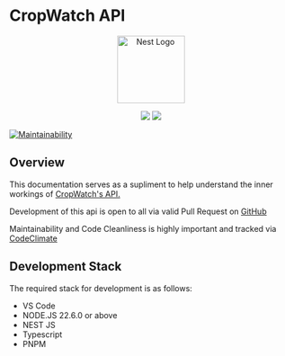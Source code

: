 # CropWatch API

<p align="center">
  <a href="http://nestjs.com/" target="blank"><img src="https://app.cropwatch.io/icons/favicon.png?id=v3" width="120" alt="Nest Logo" /></a>
</p>
<p align="center">
<a href="https://codeclimate.com/github/CropWatchDevelopment/api/maintainability"><img src="https://api.codeclimate.com/v1/badges/13721cab5a018f30332c/maintainability" /></a>
<a href="https://codeclimate.com/github/CropWatchDevelopment/api/test_coverage"><img src="https://api.codeclimate.com/v1/badges/13721cab5a018f30332c/test_coverage" /></a>
</p>
<a href="https://qlty.sh/gh/CropWatchDevelopment/projects/api"><img src="https://qlty.sh/badges/ac981c2a-eeb9-4bb6-b743-c50db67b624a/maintainability.svg" alt="Maintainability" /></a>

## Overview

  <p>
  This documentation serves as a supliment to help understand the inner workings of <a href="https://api.cropwatch.io">CropWatch's API.</a>
  </p>

  <p>
  Development of this api is open to all via valid Pull Request on <a href="https://github.com/CropWatchDevelopment/api">GitHub</a>
</p>
<p>
  Maintainability and Code Cleanliness is highly important and tracked via <a href="https://codeclimate.com/github/CropWatchDevelopment/api">CodeClimate</a>
</p>

## Development Stack

The required stack for development is as follows:
- VS Code
- <a src="https://nodejs.org/en">NODE.JS</a> 22.6.0 or above
- <a src="https://nestjs.com/">NEST JS</a>
- <a src="https://www.typescriptlang.org/">Typescript</a>
- <a src="https://pnpm.io/">PNPM<a>
